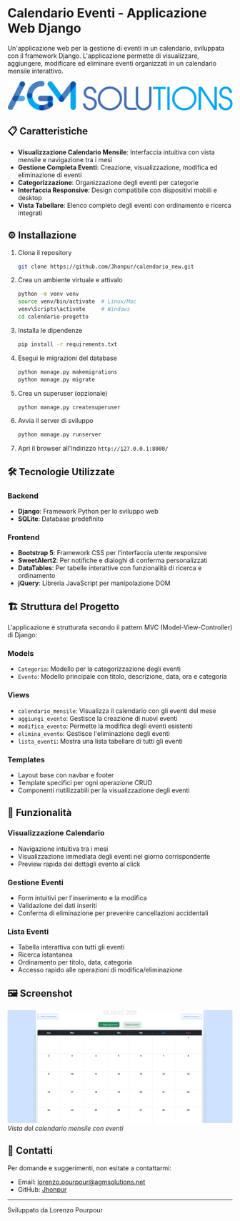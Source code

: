 # Calendario Eventi - Applicazione Web Django

Un'applicazione web per la gestione di eventi in un calendario, sviluppata con il framework Django. L'applicazione permette di visualizzare, aggiungere, modificare ed eliminare eventi organizzati in un calendario mensile interattivo.

![Logo Progetto](/calendario_progetto/events/static/events/img/agm_solutions.png)

## 📋 Caratteristiche

- **Visualizzazione Calendario Mensile**: Interfaccia intuitiva con vista mensile e navigazione tra i mesi
- **Gestione Completa Eventi**: Creazione, visualizzazione, modifica ed eliminazione di eventi
- **Categorizzazione**: Organizzazione degli eventi per categorie
- **Interfaccia Responsive**: Design compatibile con dispositivi mobili e desktop
- **Vista Tabellare**: Elenco completo degli eventi con ordinamento e ricerca integrati

## ⚙️ Installazione

1. Clona il repository
   ```bash
   git clone https://github.com/Jhonpur/calendario_new.git
   ```

2. Crea un ambiente virtuale e attivalo
   ```bash
   python -m venv venv
   source venv/bin/activate  # Linux/Mac
   venv\Scripts\activate     # Windows
   cd calendario-progetto
   ```

3. Installa le dipendenze
   ```bash
   pip install -r requirements.txt
   ```

4. Esegui le migrazioni del database
   ```bash
   python manage.py makemigrations
   python manage.py migrate
   ```

5. Crea un superuser (opzionale)
   ```bash
   python manage.py createsuperuser
   ```

6. Avvia il server di sviluppo
   ```bash
   python manage.py runserver
   ```

7. Apri il browser all'indirizzo `http://127.0.0.1:8000/`

## 🛠️ Tecnologie Utilizzate

### Backend
- **Django**: Framework Python per lo sviluppo web
- **SQLite**: Database predefinito

### Frontend
- **Bootstrap 5**: Framework CSS per l'interfaccia utente responsive
- **SweetAlert2**: Per notifiche e dialoghi di conferma personalizzati
- **DataTables**: Per tabelle interattive con funzionalità di ricerca e ordinamento
- **jQuery**: Libreria JavaScript per manipolazione DOM

## 🏗️ Struttura del Progetto

L'applicazione è strutturata secondo il pattern MVC (Model-View-Controller) di Django:

### Models
- `Categoria`: Modello per la categorizzazione degli eventi
- `Evento`: Modello principale con titolo, descrizione, data, ora e categoria

### Views
- `calendario_mensile`: Visualizza il calendario con gli eventi del mese
- `aggiungi_evento`: Gestisce la creazione di nuovi eventi
- `modifica_evento`: Permette la modifica degli eventi esistenti
- `elimina_evento`: Gestisce l'eliminazione degli eventi
- `lista_eventi`: Mostra una lista tabellare di tutti gli eventi

### Templates
- Layout base con navbar e footer
- Template specifici per ogni operazione CRUD
- Componenti riutilizzabili per la visualizzazione degli eventi

## 📱 Funzionalità

### Visualizzazione Calendario
- Navigazione intuitiva tra i mesi
- Visualizzazione immediata degli eventi nel giorno corrispondente
- Preview rapida dei dettagli evento al click

### Gestione Eventi
- Form intuitivi per l'inserimento e la modifica
- Validazione dei dati inseriti
- Conferma di eliminazione per prevenire cancellazioni accidentali

### Lista Eventi
- Tabella interattiva con tutti gli eventi
- Ricerca istantanea
- Ordinamento per titolo, data, categoria
- Accesso rapido alle operazioni di modifica/eliminazione

## 🖼️ Screenshot

![Calendario Mensile](/calendario_progetto/events/static/events/img/cal_img.png)
*Vista del calendario mensile con eventi*

## 👥 Contatti

Per domande e suggerimenti, non esitate a contattarmi:
- Email: [lorenzo.pourpour@agmsolutions.net](mailto:lorenzo.pourpour@agmsolutions.net)
- GitHub: [Jhonpur](https://github.com/username)

---

Sviluppato da Lorenzo Pourpour
